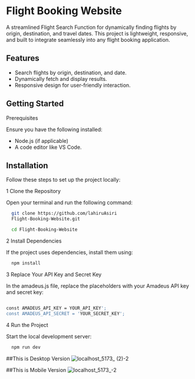 # Flight Booking Website

A streamlined Flight Search Function for dynamically finding flights by origin, destination, and travel dates. This project is lightweight, responsive, and built to integrate seamlessly into any flight booking application.

## Features

- Search flights by origin, destination, and date.
- Dynamically fetch and display results.
- Responsive design for user-friendly interaction.

## Getting Started

Prerequisites

Ensure you have the following installed:

- Node.js (if applicable)
- A code editor like VS Code.



## Installation

Follow these steps to set up the project locally:

1 Clone the Repository

Open your terminal and run the following command:

```bash
  git clone https://github.com/lahiruAsiri
  Flight-Booking-Website.git  

  cd Flight-Booking-Website  

```
2 Install Dependencies

If the project uses dependencies, install them using:

```bash
  npm install  

```

3 Replace Your API Key and Secret Key

In the amadeus.js file, replace the placeholders with your Amadeus API key and secret key:

```bash

const AMADEUS_API_KEY = YOUR_API_KEY'; 
const AMADEUS_API_SECRET = 'YOUR_SECRET_KEY'; 

```

4 Run the Project

Start the local development server:

```bash
  npm run dev 

```

##This is Desktop Version
![localhost_5173_ (2)-2](https://github.com/user-attachments/assets/fb2e6f3e-8d5e-4a88-a6df-45420de35840)

##This is Mobile Version
![localhost_5173_-2](https://github.com/user-attachments/assets/2ade465d-8d9b-46b9-812c-a220ee2c4a46)
